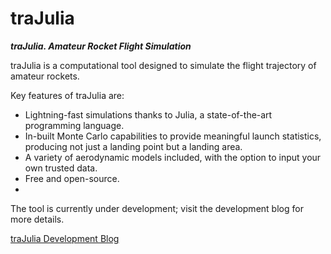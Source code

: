 # traJulia
***traJulia. Amateur Rocket Flight Simulation***

traJulia is a computational tool designed to simulate the flight trajectory of amateur rockets.

Key features of traJulia are:
- Lightning-fast simulations thanks to Julia, a state-of-the-art programming language.
- In-built Monte Carlo capabilities to provide meaningful launch statistics, producing not just a landing point but a landing area.
- A variety of aerodynamic models included, with the option to input your own trusted data.
- Free and open-source.
- 
The tool is currently under development; visit the development blog for more details.

[traJulia Development Blog](https://glypo.com/trajulia)

